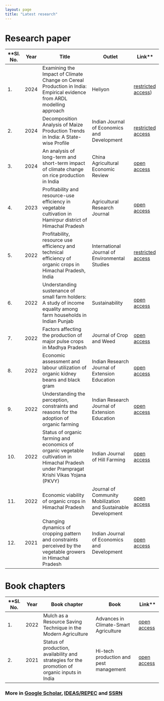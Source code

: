```yaml
---
layout: page
title: "Latest research"
---
```

# Research paper #

**Sl. No.| Year | Title | Outlet | Link**
----------|-------|--------|---------|--------
1.|2024|Examining the Impact of Climate Change on Cereal Production in India: Empirical evidence from ARDL modelling approach| Heliyon|[restricted access](https://www.sciencedirect.com/journal/heliyon))
2.|2024|Decomposition Analysis of Maize Production Trends in India: A State-wise Profile|Indian Journal of Economics and Development|[restricted access](https://doi.org/10.35716/IJED-24094)
3.|2024|An analysis of long-term and short-term impact of climate change on rice production in India|China Agricultural Economic Review|[open access](https://www.emerald.com/insight/content/doi/10.1108/CAER-07-2023-0179/full/html)
4.|2023|Profitability and resource-use efficiency in vegetable cultivation in Hamirpur district of Himachal Pradesh|Agricultural Research Journal|[open access](https://www.indianjournals.com/ijor.aspx?target=ijor:jre&volume=60&issue=4&article=019&type=pdf)
5.|2022|Profitability, resource use efficiency and technical efficiency of organic crops in Himachal Pradesh, India|International Journal of Environmental Studies|[restricted access](https://www.tandfonline.com/doi/full/10.1080/00207233.2022.2037337)
6.|2022|Understanding sustenance of small farm holders: A study of income equality among farm households in Indian Punjab|Sustainability|[open access](https://www.mdpi.com/2071-1050/14/20/13438)
7.|2022|Factors affecting the production of major pulse crops in Madhya Pradesh|Journal of Crop and Weed|[open access](https://www.cropandweed.com/archives/2022/vol18issue3/18-3-1.pdf)
8.|2022|Economic assessment and labour utilization of organic kidney beans and black gram|Indian Research Journal of Extension Education|[open access](https://seea.org.in/uploads/pdf/2022-70-44-50.pdf)
9.|2022|Understanding the perception, constraints and reasons for the adoption of organic farming|Indian Research Journal of Extension Education|[open access](https://seea.org.in/uploads/pdf/2022-73-110-117.pdf)
10.|2022|Status of organic farming and economics of organic vegetable cultivation in Himachal Pradesh under Prampragat Krishi Vikas Yojana (PKVY)|Indian Journal of Hill Farming|[open access](http://www.icarneh.ernet.in/IAHF/volume_35%20issue%201%20June%202022/17..pdf)
11.|2022|Economic viability of organic crops in Himachal Pradesh|Journal of Community Mobilization and Sustainable Development|[open access](https://www.indianjournals.com/ijor.aspx?target=ijor:jcmsd&volume=17&issue=1&article=011&type=pdf)
12.|2021|Changing dynamics of cropping pattern and constraints perceived by the vegetable growers in Himachal Pradesh|Indian Journal of Economics and Development|[open access](https://www.researchgate.net/publication/372907571_Changing_Dynamics_of_Cropping_Pattern_and_Constraints_Perceived_by_the_Vegetable_Growers_in_Himachal_Pradesh)

# Book chapters #

**Sl. No.| Year | Book chapter | Book | Link**
----------|-------|------------|------|--------
1.|2022|Mulch as a Resource Saving Technique in the Modern Agriculture|Advances in Climate-Smart Agriculture|[open access]()
2.|2021|Status of production, availability and strategies for the promotion of organic inputs in India|Hi-tech production and pest management|[open access]()


### More in [Google Scholar](https://scholar.google.com/citations?user=2th48MoAAAAJ&hl=en), [IDEAS/REPEC](https://ideas.repec.org/f/psi1088.html) and [SSRN](https://privpapers.ssrn.com/sol3/cf_dev/AbsByAuth.cfm?per_id=470) ###

